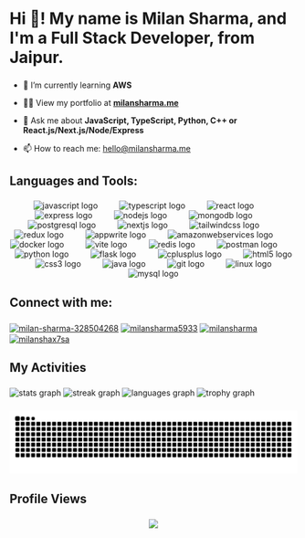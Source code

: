 <h1 align="left">Hi 👋! My name is Milan Sharma, and I'm a Full Stack Developer, from Jaipur.</h1>

###

<p align="left">

- 🌱 I’m currently learning **AWS**

- 👨‍💻 View my portfolio at <a href="https://milansharma.me/" target="blank">**milansharma.me**</a>

- 💬 Ask me about **JavaScript, TypeScript, Python, C++ or React.js/Next.js/Node/Express**

- 📫 How to reach me: [hello@milansharma.me](mailto:hello@milansharma.me)
</p>

###

<h2 align="left">Languages and Tools:</h2>

###

<div align="center">
  <img src="https://cdn.jsdelivr.net/gh/devicons/devicon/icons/javascript/javascript-original.svg" height="40" alt="javascript logo"  />
  <img width="30" />
  <img src="https://cdn.jsdelivr.net/gh/devicons/devicon/icons/typescript/typescript-original.svg" height="40" alt="typescript logo"  />
  <img width="30" />
  <img src="https://cdn.jsdelivr.net/gh/devicons/devicon/icons/react/react-original.svg" height="40" alt="react logo"  />
  <img width="30" />
  <img src="https://skillicons.dev/icons?i=express" height="40" alt="express logo"  />
  <img width="30" />
  <img src="https://cdn.jsdelivr.net/gh/devicons/devicon/icons/nodejs/nodejs-original.svg" height="40" alt="nodejs logo"  />
  <img width="30" />
  <img src="https://cdn.jsdelivr.net/gh/devicons/devicon/icons/mongodb/mongodb-original.svg" height="40" alt="mongodb logo"  />
  <img width="30" />
  <img src="https://cdn.jsdelivr.net/gh/devicons/devicon/icons/postgresql/postgresql-original.svg" height="40" alt="postgresql logo"  />
  <img width="30" />
  <img src="https://skillicons.dev/icons?i=nextjs" height="40" alt="nextjs logo"  />
  <img width="30" />
  <img src="https://skillicons.dev/icons?i=tailwind" height="40" alt="tailwindcss logo"  />
  <img width="30" />
  <img src="https://cdn.jsdelivr.net/gh/devicons/devicon/icons/redux/redux-original.svg" height="40" alt="redux logo"  />
  <img width="30" />
  <img src="https://cdn.jsdelivr.net/gh/devicons/devicon/icons/appwrite/appwrite-original.svg" height="40" alt="appwrite logo"  />
  <img width="30" />
  <img src="https://skillicons.dev/icons?i=aws" height="40" alt="amazonwebservices logo"  />
  <img width="30" />
  <img src="https://cdn.simpleicons.org/docker/2496ED" height="40" alt="docker logo"  />
  <img width="30" />
  <img src="https://skillicons.dev/icons?i=vite" height="40" alt="vite logo"  />
  <img width="30" />
  <img src="https://skillicons.dev/icons?i=redis" height="40" alt="redis logo"  />
  <img width="30" />
  <img src="https://skillicons.dev/icons?i=postman" height="40" alt="postman logo"  />
  <img width="30" />
  <img src="https://cdn.jsdelivr.net/gh/devicons/devicon/icons/python/python-original.svg" height="40" alt="python logo"  />
  <img width="30" />
  <img src="https://skillicons.dev/icons?i=flask" height="40" alt="flask logo"  />
  <img width="30" />
  <img src="https://cdn.jsdelivr.net/gh/devicons/devicon/icons/cplusplus/cplusplus-original.svg" height="40" alt="cplusplus logo"  />
  <img width="30" />
  <img src="https://cdn.jsdelivr.net/gh/devicons/devicon/icons/html5/html5-original.svg" height="40" alt="html5 logo"  />
  <img width="30" />
  <img src="https://cdn.jsdelivr.net/gh/devicons/devicon/icons/css3/css3-original.svg" height="40" alt="css3 logo"  />
  <img width="30" />
  <img src="https://cdn.jsdelivr.net/gh/devicons/devicon/icons/java/java-original.svg" height="40" alt="java logo"  />
  <img width="30" />
  <img src="https://cdn.jsdelivr.net/gh/devicons/devicon/icons/git/git-original.svg" height="40" alt="git logo"  />
  <img width="30" />
  <img src="https://cdn.jsdelivr.net/gh/devicons/devicon/icons/linux/linux-original.svg" height="40" alt="linux logo"  />
  <img width="30" />
  <img src="https://skillicons.dev/icons?i=mysql" height="40" alt="mysql logo"  />
</div>

###

<h2 align="left">Connect with me:</h2>

###

<div align="left">
  <a href="https://linkedin.com/in/milan-sharma-328504268" target="blank"><img align="center" src="https://raw.githubusercontent.com/rahuldkjain/github-profile-readme-generator/master/src/images/icons/Social/linked-in-alt.svg" alt="milan-sharma-328504268" height="30" width="40" /></a>
<a href="https://www.hackerrank.com/milansharma5933" target="blank"><img align="center" src="https://raw.githubusercontent.com/rahuldkjain/github-profile-readme-generator/master/src/images/icons/Social/hackerrank.svg" alt="milansharma5933" height="30" width="40" /></a>
<a href="https://www.leetcode.com/milansharma" target="blank"><img align="center" src="https://raw.githubusercontent.com/rahuldkjain/github-profile-readme-generator/master/src/images/icons/Social/leet-code.svg" alt="milansharma" height="30" width="40" /></a>
<a href="https://auth.geeksforgeeks.org/user/milanshax7sa" target="blank"><img align="center" src="https://raw.githubusercontent.com/rahuldkjain/github-profile-readme-generator/master/src/images/icons/Social/geeks-for-geeks.svg" alt="milanshax7sa" height="30" width="40" /></a>
</div>

###

<h2 align="left">My Activities</h2>

###

<div align="left">
  <img src="https://github-readme-stats.vercel.app/api?username=Milan-Sharma1&hide_title=false&hide_rank=false&show_icons=true&include_all_commits=true&count_private=true&disable_animations=false&theme=dark&locale=en&hide_border=false" height="150" alt="stats graph"  />
  <img src="https://streak-stats.demolab.com?user=Milan-Sharma1&locale=en&mode=daily&theme=dark&hide_border=false&border_radius=5" height="150" alt="streak graph"  />
  <img src="https://github-readme-stats.vercel.app/api/top-langs?username=Milan-Sharma1&locale=en&hide_title=false&layout=compact&card_width=320&langs_count=8&theme=dark&hide_border=false" height="152" alt="languages graph"  />
  <img src="https://github-profile-trophy.vercel.app?username=Milan-Sharma1&theme=onedark&no-frame=false&no-bg=true" height="150" alt="trophy graph"  />
</div>

###

<img src="https://raw.githubusercontent.com/Milan-Sharma1/Milan-Sharma1/output/snake.svg" alt="Snake animation" />

###

<h2 align="left">Profile Views</h2>

###

<div align="center">
  <img src="https://profile-counter.glitch.me/Milan-Sharma1/count.svg?"  />
</div>

###
